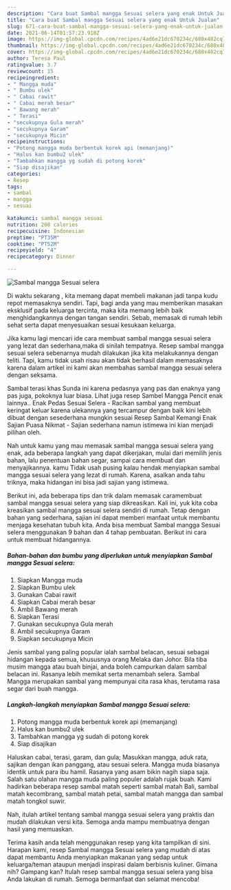 ```yaml
---
description: "Cara buat Sambal mangga Sesuai selera yang enak Untuk Jualan"
title: "Cara buat Sambal mangga Sesuai selera yang enak Untuk Jualan"
slug: 671-cara-buat-sambal-mangga-sesuai-selera-yang-enak-untuk-jualan
date: 2021-06-14T01:57:23.910Z
image: https://img-global.cpcdn.com/recipes/4ad6e21dc670234c/680x482cq70/sambal-mangga-sesuai-selera-foto-resep-utama.jpg
thumbnail: https://img-global.cpcdn.com/recipes/4ad6e21dc670234c/680x482cq70/sambal-mangga-sesuai-selera-foto-resep-utama.jpg
cover: https://img-global.cpcdn.com/recipes/4ad6e21dc670234c/680x482cq70/sambal-mangga-sesuai-selera-foto-resep-utama.jpg
author: Teresa Paul
ratingvalue: 3.7
reviewcount: 15
recipeingredient:
- " Mangga muda"
- " Bumbu ulek"
- " Cabai rawit"
- " Cabai merah besar"
- " Bawang merah"
- " Terasi"
- "secukupnya Gula merah"
- "secukupnya Garam"
- "secukupnya Micin"
recipeinstructions:
- "Potong mangga muda berbentuk korek api (memanjang)"
- "Halus kan bumbu2 ulek"
- "Tambahkan mangga yg sudah di potong korek"
- "Siap disajikan"
categories:
- Resep
tags:
- sambal
- mangga
- sesuai

katakunci: sambal mangga sesuai 
nutrition: 208 calories
recipecuisine: Indonesian
preptime: "PT35M"
cooktime: "PT52M"
recipeyield: "4"
recipecategory: Dinner

---
```



![Sambal mangga Sesuai selera](https://img-global.cpcdn.com/recipes/4ad6e21dc670234c/680x482cq70/sambal-mangga-sesuai-selera-foto-resep-utama.jpg)

Di waktu  sekarang , kita memang dapat membeli makanan jadi tanpa kudu repot memasaknya sendiri. Tapi, bagi anda yang mau memberikan masakan eksklusif pada keluarga tercinta, maka kita memang lebih baik menghidangkannya dengan tangan sendiri. Sebab, memasak di rumah lebih sehat serta dapat menyesuaikan sesuai kesukaan keluarga.

Jika kamu lagi mencari ide cara membuat sambal mangga sesuai selera yang lezat dan sederhana,maka di sinilah tempatnya. Resep sambal mangga sesuai selera  sebenarnya mudah dilakukan jika kita melakukannya dengan teliti. Tapi, kamu tidak usah risau akan tidak berhasil dalam memasaknya 
karena dalam artikel ini kami akan membahas sambal mangga sesuai selera dengan seksama.  

Sambal terasi khas Sunda ini karena pedasnya yang pas dan enaknya yang pas juga, pokoknya luar biasa. Lihat juga resep Sambel Mangga Pencit enak lainnya.. Enak Pedas Sesuai Selera - Racikan sambal yang membuat keringat keluar karena ulekannya yang tercampur dengan baik kini lebih dibuat dengan sesederhana mungkin sesuai Resep Sambal Kemangi Enak Sajian Puasa Nikmat - Sajian sederhana namun istimewa ini kian menjadi pilihan oleh.

Nah untuk kamu yang mau memasak sambal mangga sesuai selera yang enak, ada beberapa langkah yang dapat dikerjakan, mulai dari memilih jenis bahan, lalu penentuan bahan segar, sampai cara membuat dan menyajikannya. kamu Tidak usah pusing kalau hendak menyiapkan sambal mangga sesuai selera yang lezat di rumah. Karena, asalkan anda  tahu triknya, maka hidangan ini bisa jadi sajian yang istimewa.

Berikut ini, ada beberapa tips dan trik dalam memasak caramembuat sambal mangga sesuai selera yang siap dikreasikan. Kali ini, yuk kita coba kreasikan sambal mangga sesuai selera sendiri di rumah. Tetap dengan bahan yang sederhana, sajian ini dapat memberi manfaat untuk membantu menjaga kesehatan tubuh kita. Anda bisa membuat Sambal mangga Sesuai selera menggunakan 9 bahan dan 4 tahap pembuatan. Berikut ini cara untuk membuat hidangannya.

<!--inarticleads1-->

##### Bahan-bahan dan bumbu yang diperlukan untuk menyiapkan Sambal mangga Sesuai selera:

1. Siapkan  Mangga muda
1. Siapkan  Bumbu ulek
1. Gunakan  Cabai rawit
1. Siapkan  Cabai merah besar
1. Ambil  Bawang merah
1. Siapkan  Terasi
1. Gunakan secukupnya Gula merah
1. Ambil secukupnya Garam
1. Siapkan secukupnya Micin


Jenis sambal yang paling popular ialah sambal belacan, sesuai sebagai hidangan kepada semua, khususnya orang Melaka dan Johor. Bila tiba musim mangga atau buah binjai, anda boleh campurkan dalam sambal belacan ini. Rasanya lebih memikat serta menambah selera. Sambal Mangga merupakan sambal yang mempunyai cita rasa khas, terutama rasa segar dari buah mangga. 

<!--inarticleads2-->

##### Langkah-langkah menyiapkan Sambal mangga Sesuai selera:

1. Potong mangga muda berbentuk korek api (memanjang)
1. Halus kan bumbu2 ulek
1. Tambahkan mangga yg sudah di potong korek
1. Siap disajikan


Haluskan cabai, terasi, garam, dan gula; Masukkan mangga, aduk rata, sajikan dengan ikan panggang, atau sesuai selera. Mangga muda biasanya identik untuk para ibu hamil. Rasanya yang asam bikin nagih siapa saja. Salah satu olahan mangga muda paling populer adalah rujak buah. Kami hadirkan beberapa resep sambal matah seperti sambal matah Bali, sambal matah kecombrang, sambal matah petai, sambal matah mangga dan sambal matah tongkol suwir. 

Nah, itulah artikel tentang  sambal mangga sesuai selera  yang praktis dan mudah dilakukan versi kita. Semoga anda mampu membuatnya dengan hasil yang memuaskan. 

Terima kasih anda telah menggunakan resep yang kita tampilkan di sini. Harapan kami, resep  Sambal mangga Sesuai selera yang mudah di atas dapat membantu Anda menyiapkan makanan yang sedap untuk keluarga/teman ataupun menjadi inspirasi dalam berbisnis kuliner. Gimana nih? Gampang kan? Itulah resep sambal mangga sesuai selera yang bisa Anda lakukan di rumah. Semoga bermanfaat dan selamat mencoba!

